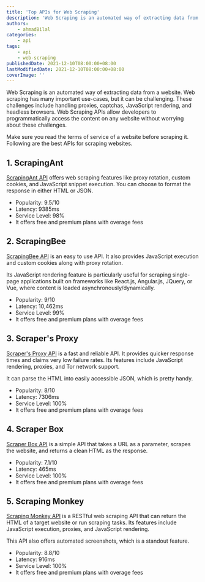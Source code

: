 ```yaml
---
title: 'Top APIs for Web Scraping'
description: 'Web Scraping is an automated way of extracting data from a website. These are the best APIs you can use for Web Scraping.'
authors:
    - ahmadBilal
categories:
    - api
tags:
    - api
    - web-scraping
publishedDate: 2021-12-10T08:00:00+08:00
lastModifiedDate: 2021-12-10T08:00:00+08:00
coverImage: ''
---
```


<Lead>
	Web Scraping is an automated way of extracting data from a website. Web
	scraping has many important use-cases, but it can be challenging. These
	challenges include handling proxies, captchas, JavaScript rendering, and
	headless browsers. Web Scraping APIs allow developers to programmatically
	access the content on any website without worrying about these challenges.
</Lead>

Make sure you read the terms of service of a website before scraping it. Following are the best APIs for scraping websites.

## 1. ScrapingAnt

[ScrapingAnt API](https://rapidapi.com/okami4kak/api/scrapingant/?utm_source=RapidAPI.com/guides&utm_medium=DevRel&utm_campaign=DevRel) offers web scraping features like proxy rotation, custom cookies, and JavaScript snippet execution. You can choose to format the response in either HTML or JSON.

-   Popularity: 9.5/10
-   Latency: 9385ms
-   Service Level: 98%
-   It offers free and premium plans with overage fees

## 2. ScrapingBee

[ScrapingBee API](https://rapidapi.com/daolf/api/scrapingbee/?utm_source=RapidAPI.com/guides&utm_medium=DevRel&utm_campaign=DevRel) is an easy to use API. It also provides JavaScript execution and custom cookies along with proxy rotation.

Its JavaScript rendering feature is particularly useful for scraping single-page applications built on frameworks like React.js, Angular.js, JQuery, or Vue, where content is loaded asynchronously/dynamically.

-   Popularity: 9/10
-   Latency: 10,462ms
-   Service Level: 99%
-   It offers free and premium plans with overage fees

## 3. Scraper's Proxy

[Scraper's Proxy API](https://rapidapi.com/scapers-proxy-scapers-proxy-default/api/scrapers-proxy2/?utm_source=RapidAPI.com/guides&utm_medium=DevRel&utm_campaign=DevRel) is a fast and reliable API. It provides quicker response times and claims very low failure rates. Its features include JavaScript rendering, proxies, and Tor network support.

It can parse the HTML into easily accessible JSON, which is pretty handy.

-   Popularity: 8/10
-   Latency: 7306ms
-   Service Level: 100%
-   It offers free and premium plans with overage fees

## 4. Scraper Box

[Scraper Box API](https://rapidapi.com/scraperbox/api/scraper-box?utm_source=RapidAPI.com/guides&utm_medium=DevRel&utm_campaign=DevRel) is a simple API that takes a URL as a parameter, scrapes the website, and returns a clean HTML as the response.

-   Popularity: 7.1/10
-   Latency: 465ms
-   Service Level: 100%
-   It offers free and premium plans with overage fees

## 5. Scraping Monkey

[Scraping Monkey API](https://rapidapi.com/onipot/api/scrapingmonkey/?utm_source=RapidAPI.com/guides&utm_medium=DevRel&utm_campaign=DevRel) is a RESTful web scraping API that can return the HTML of a target website or run scraping tasks. Its features include JavaScript execution, proxies, and JavaScript rendering.

This API also offers automated screenshots, which is a standout feature.

-   Popularity: 8.8/10
-   Latency: 916ms
-   Service Level: 100%
-   It offers free and premium plans with overage fees
